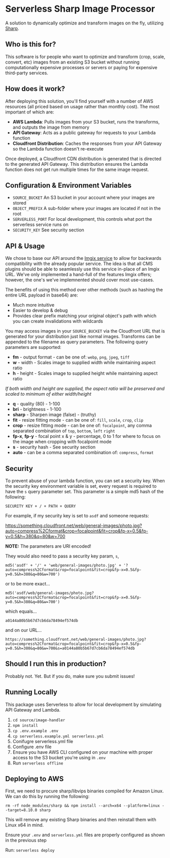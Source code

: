 # Serverless Sharp Image Processor
A solution to dynamically optimize and transform images on the fly, utilizing [Sharp](https://sharp.pixelplumbing.com/en/stable/).

## Who is this for?
This software is for people who want to optimize and transform (crop, scale, convert, etc) images from an existing S3 
bucket without running computationally expensive processes or servers or paying for expensive third-party services.

## How does it work?
After deploying this solution, you'll find yourself with a number of AWS resources (all priced based on usage rather 
than monthly cost). The most important of which are: 
- **AWS Lambda**: Pulls images from your S3 bucket, runs the transforms, and outputs the image from memory
- **API Gateway**: Acts as a public gateway for requests to your Lambda function
- **Cloudfront Distribution**: Caches the responses from your API Gateway so the Lambda function doesn't re-execute

Once deployed, a Cloudfront CDN distribution is generated that is directed to the generated API Gateway. This distribution 
ensures the Lambda function does not get run multiple times for the same image request.

## Configuration & Environment Variables
- `SOURCE_BUCKET` An S3 bucket in your account where your images are stored
- `OBJECT_PREFIX` A sub-folder where your images are located if not in the root
- `SERVERLESS_PORT` For local development, this controls what port the serverless service runs on
- `SECURITY_KEY` See security section

## API & Usage
We chose to base our API around the [Imgix service](https://docs.imgix.com/apis/url) to allow for backwards compatibility
with the already popular service. The idea is that all CMS plugins should be able to seamlessly use this service in-place of
an Imgix URL. We've only implemented a hand-full of the features Imgix offers; however, the one's we've
implemnented should cover most use-cases.

The benefits of using this method over other methods (such as hashing the entire URL payload in base64) are:
- Much more intuitive
- Easier to develop & debug
- Provides clear prefix matching your original object's path with which you can create invalidations with wildcards

You may access images in your `SOURCE_BUCKET` via the Cloudfront URL that is generated for your distribution just like
normal images. Transforms can be appended to the filename as query parameters. The following query parameters are
supported:
- **fm** - output format - can be one of: `webp`, `png`, `jpeg`, `tiff`
- **w** - width - Scales image to supplied width while maintaining aspect ratio
- **h** - height - Scales image to supplied height while maintaining aspect ratio

*If both width and height are supplied, the aspect ratio will be preserved and scaled to minimum of either width/height* 

- **q** - quality (80) - 1-100
- **bri** - brightness - 1-100
- **sharp** - Sharpen image (false) - (truthy)
- **fit** - resize fitting mode - can be one of: `fill`, `scale`, `crop`, `clip`
- **crop** - resize fitting mode - can be one of: `focalpoint`, any comma separated combination of `top`, `bottom`, `left` `right`
- **fp-x**, **fp-y** - focal point x & y - percentage, 0 to 1 for where to focus on the image when cropping with focalpoint mode
- **s** - security hash - See security section
- **auto** - can be a comma separated combination of: `compress`, `format`

## Security
To prevent abuse of your lambda function, you can set a security key. When the security key environment variable is set,
every request is required to have the `s` query parameter set. This parameter is a simple md5 hash of the following:

`SECURITY KEY + / + PATH + QUERY`

For example, if my security key is set to `asdf` and someone requests:

https://something.cloudfront.net/web/general-images/photo.jpg?auto=compress%2Cformat&crop=focalpoint&fit=crop&fp-x=0.5&fp-y=0.5&h=380&q=80&w=700

__NOTE:__ The parameters are URI encoded!

They would also need to pass a security key param, `s`,

`md5('asdf' + '/' + 'web/general-images/photo.jpg' + '?auto=compress%2Cformat&crop=focalpoint&fit=crop&fp-x=0.5&fp-y=0.5&h=380&q=80&w=700')`

or to be more exact...

`md5('asdf/web/general-images/photo.jpg?auto=compress%2Cformat&crop=focalpoint&fit=crop&fp-x=0.5&fp-y=0.5&h=380&q=80&w=700')`

which equals...

`a0144a80b5b67d7cb6da78494ef574db`

and on our URL...

`https://something.cloudfront.net/web/general-images/photo.jpg?auto=compress%2Cformat&crop=focalpoint&fit=crop&fp-x=0.5&fp-y=0.5&h=380&q=80&w=700&s=a0144a80b5b67d7cb6da78494ef574db`


## Should I run this in production?
Probably not. Yet. But if you do, make sure you submit issues!

## Running Locally
This package uses Serverless to allow for local development by simulating API Gateway and Lambda.
1. `cd source/image-handler`
2. `npm install`
3. `cp .env.example .env`
4. `cp serverless.example.yml serverless.yml`
5. Conifugre serverless.yml file
5. Configure .env file
6. Ensure you have AWS CLI configured on your machine with proper access to the S3 bucket you're using in `.env`
7. Run `serverless offline`

## Deploying to AWS
First, we need to procure sharp/libvips binaries compiled for Amazon Linux. We can do this by running the following:

```
rm -rf node_modules/sharp && npm install --arch=x64 --platform=linux --target=8.10.0 sharp
``` 

This will remove any existing Sharp binaries and then reinstall them with Linux x64 in mind.

Ensure your `.env` and `serverless.yml` files are properly configured as shown in the previous step

Run: `serverless deploy`
